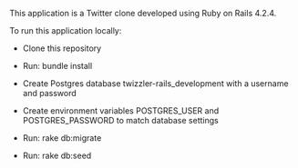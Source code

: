 This application is a Twitter clone developed using Ruby on Rails 4.2.4.

To run this application locally:

* Clone this repository

* Run: bundle install

* Create Postgres database twizzler-rails_development with a username and password

* Create environment variables POSTGRES_USER and POSTGRES_PASSWORD to match database settings

* Run: rake db:migrate

* Run: rake db:seed
